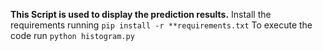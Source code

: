 
**This Script is used to display the prediction results.**
Install the requirements running `pip install -r **requirements.txt`
To execute the code run `python histogram.py`